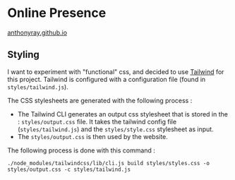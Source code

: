 # Online Presence
[anthonyray.github.io](https://anthonyray.github.io)

## Styling
I want to experiment with "functional" css, and decided to use [Tailwind](https://tailwindcss.com/docs/what-is-tailwind/) for this project. 
Tailwind is configured with a configuration file (found in `styles/tailwind.js`). 

The CSS stylesheets are generated with the following process : 
- The Tailwind CLI generates an output css stylesheet that is stored in the : `styles/output.css` file. It takes the tailwind config file (`styles/tailwind.js`) and the `styles/style.css` stylesheet as input. 
- The `styles/output.css` is then used by the website. 

The following process is done with this command : 
```
./node_modules/tailwindcss/lib/cli.js build styles/styles.css -o styles/output.css -c styles/tailwind.js
```


